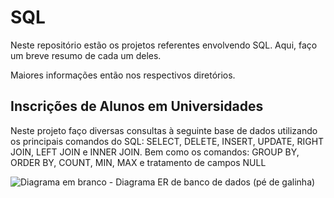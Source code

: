 # SQL

Neste repositório estão os projetos referentes envolvendo SQL. Aqui, faço um breve resumo de cada um deles.

Maiores informações então nos respectivos diretórios.

## Inscrições de Alunos em Universidades

Neste projeto faço diversas consultas à seguinte base de dados utilizando os principais comandos do SQL: SELECT, DELETE, INSERT, UPDATE, RIGHT JOIN, LEFT JOIN e INNER JOIN. Bem como os comandos: GROUP BY, ORDER BY, COUNT, MIN, MAX e tratamento de campos NULL 

![Diagrama em branco - Diagrama ER de banco de dados (pé de galinha)](https://user-images.githubusercontent.com/98848529/184546286-aa8be24a-eba6-4da2-8f32-8eefb5751ea7.jpeg)

